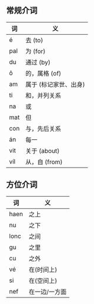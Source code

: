 
## 常规介词
| 词   | 义            |
|-----|--------------|
| é   | 去 (to)       |
| pal | 为 (for)      |
| du  | 通过 (by)      |
| ô   | 的，属格 (of)    |
| am  | 属于 (标记家世、出身) |
| ti  | 和，并列关系       |
| na  | 或            |
| mat | 但            |
| con | 与，先后关系       |
| án  | 每一           |
| vit | 关于 (about)   |
| víl | 从，自 (from)   |

## 方位介词
| 词    | 义       |
|------|---------|
| haen | 之上      |
| nu   | 之下      |
| lonc | 之间      |
| gu   | 之里      |
| cu   | 之外      |
| vé   | 在(时间上)  |
| si   | 在(空间上)  |
| nef  | 在一边/一方面 |
